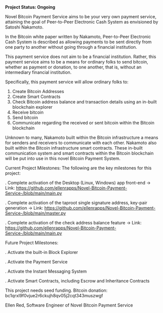 **Project Status: Ongoing**

Novel Bitcoin Payment Service aims to be your very own payment service, attaining the goal of Peer-to-Peer Electronic Cash System as envisioned by Satoshi Nakamoto.

In the Bitcoin white paper written by Nakamoto, Peer-to-Peer Electronic Cash System is described as allowing payments to be sent directly from one party to another without going through a financial institution.

This payment service does not aim to be a financial institution. Rather, this payment service aims to be a means for ordinary folks to send bitcoin, whether as payment or donation, to one another, that is, without an intermediary financial institution.

Specifically, this payment service will allow ordinary folks to:
1. Create Bitcoin Addresses
2. Create Smart Contracts
3. Check Bitcoin address balance and transaction details using an in-built blockchain explorer
4. Receive bitcoin
5. Send bitcoin 
6. Communicate regarding the received or sent bitcoin within the Bitcoin blockchain

Unknown to many, Nakamoto built within the Bitcoin infrastructure a means for senders and receivers to communicate with each other. Nakamoto also built within the Bitcoin infrastructure smart contracts. These in-built communication system and smart contracts within the Bitcoin blockchain will be put into use in this novel Bitcoin Payment System.

Current Project Milestones:
The following are the key milestones for this project:

. Complete activation of the Desktop (Linux, Windows) app front-end -> Link: https://github.com/ellenrapps/Novel-Bitcoin-Payment-Service-/blob/main/main.py

. Complete activation of the taproot single signature address, key-pair generation -> Link: https://github.com/ellenrapps/Novel-Bitcoin-Payment-Service-/blob/main/master.py

. Complete activation of the check address balance feature -> Link: https://github.com/ellenrapps/Novel-Bitcoin-Payment-Service-/blob/main/main.py

Future Project Milestones:

. Activate the built-in Block Explorer

. Activate the Payment Service

. Activate the Instant Messaging System

. Activate Smart Contracts, including Escrow and Inheritance Contracts


This project needs seed funding. Bitcoin donation: bc1qrxl9f0vjue2r6ckujh8qv05j2cqt343muszwgf

Ellen Red, Software Engineer of Novel Bitcoin Payment Service 


